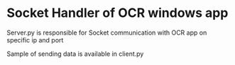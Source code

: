 # Socket Handler of OCR windows app

Server.py is responsible for Socket communication with OCR app on specific ip and port

Sample of sending data is available in client.py
